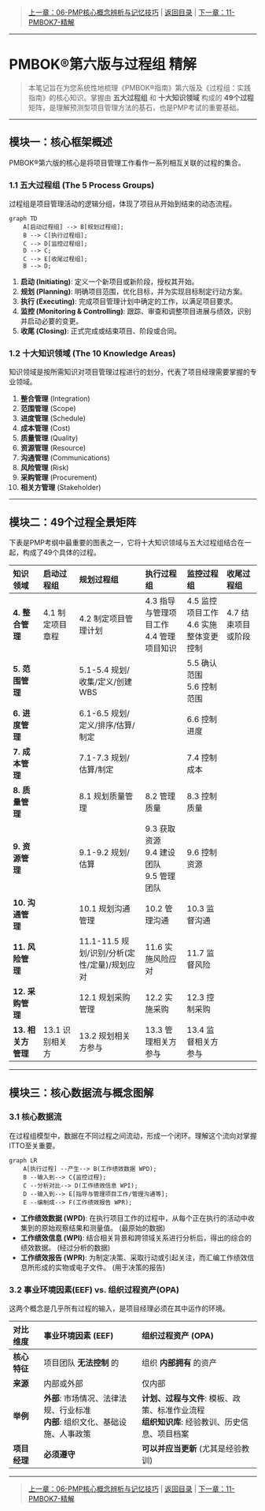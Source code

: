 > [上一章：06-PMP核心概念辨析与记忆技巧](06-PMP核心概念辨析与记忆技巧.md) | [返回目录](../README.md) | [下一章：11-PMBOK7-精解](11-PMBOK7-精解.md)

---
# PMBOK®第六版与过程组 精解

> 本笔记旨在为您系统性地梳理《PMBOK®指南》第六版及《过程组：实践指南》的核心知识。掌握由 **五大过程组** 和 **十大知识领域** 构成的 **49个过程** 矩阵，是理解预测型项目管理方法的基石，也是PMP考试的重要基础。

---

## 模块一：核心框架概述

PMBOK®第六版的核心是将项目管理工作看作一系列相互关联的过程的集合。

### 1.1 五大过程组 (The 5 Process Groups)

过程组是项目管理活动的逻辑分组，体现了项目从开始到结束的动态流程。

```mermaid
graph TD
    A[启动过程组] --> B[规划过程组];
    B --> C[执行过程组];
    C --> D[监控过程组];
    D --> C;
    C --> E[收尾过程组];
    B --> D;
```

1.  **启动 (Initiating)**: 定义一个新项目或新阶段，授权其开始。
2.  **规划 (Planning)**: 明确项目范围，优化目标，并为实现目标制定行动方案。
3.  **执行 (Executing)**: 完成项目管理计划中确定的工作，以满足项目要求。
4.  **监控 (Monitoring & Controlling)**: 跟踪、审查和调整项目进展与绩效，识别并启动必要的变更。
5.  **收尾 (Closing)**: 正式完成或结束项目、阶段或合同。

### 1.2 十大知识领域 (The 10 Knowledge Areas)

知识领域是按所需知识对项目管理过程进行的划分，代表了项目经理需要掌握的专业领域。

1.  **整合管理** (Integration)
2.  **范围管理** (Scope)
3.  **进度管理** (Schedule)
4.  **成本管理** (Cost)
5.  **质量管理** (Quality)
6.  **资源管理** (Resource)
7.  **沟通管理** (Communications)
8.  **风险管理** (Risk)
9.  **采购管理** (Procurement)
10. **相关方管理** (Stakeholder)

---

## 模块二：49个过程全景矩阵

下表是PMP考纲中最重要的图表之一，它将十大知识领域与五大过程组结合在一起，构成了49个具体的过程。

| **知识领域** | **启动过程组** | **规划过程组** | **执行过程组** | **监控过程组** | **收尾过程组** |
| :--- | :--- | :--- | :--- | :--- | :--- |
| **4. 整合管理** | 4.1 制定项目章程 | 4.2 制定项目管理计划 | 4.3 指导与管理项目工作<br>4.4 管理项目知识 | 4.5 监控项目工作<br>4.6 实施整体变更控制 | 4.7 结束项目或阶段 |
| **5. 范围管理** | | 5.1-5.4 规划/收集/定义/创建WBS | | 5.5 确认范围<br>5.6 控制范围 | |
| **6. 进度管理** | | 6.1-6.5 规划/定义/排序/估算/制定 | | 6.6 控制进度 | |
| **7. 成本管理** | | 7.1-7.3 规划/估算/制定 | | 7.4 控制成本 | |
| **8. 质量管理** | | 8.1 规划质量管理 | 8.2 管理质量 | 8.3 控制质量 | |
| **9. 资源管理** | | 9.1-9.2 规划/估算 | 9.3 获取资源<br>9.4 建设团队<br>9.5 管理团队 | 9.6 控制资源 | |
| **10. 沟通管理** | | 10.1 规划沟通管理 | 10.2 管理沟通 | 10.3 监督沟通 | |
| **11. 风险管理** | | 11.1-11.5 规划/识别/分析(定性/定量)/规划应对 | 11.6 实施风险应对 | 11.7 监督风险 | |
| **12. 采购管理** | | 12.1 规划采购管理 | 12.2 实施采购 | 12.3 控制采购 | |
| **13. 相关方管理** | 13.1 识别相关方 | 13.2 规划相关方参与 | 13.3 管理相关方参与 | 13.4 监督相关方参与 | |

---

## 模块三：核心数据流与概念图解

### 3.1 核心数据流

在过程组模型中，数据在不同过程之间流动，形成一个闭环。理解这个流向对掌握ITTO至关重要。

```mermaid
graph LR
    A[执行过程] --产生--> B(工作绩效数据 WPD);
    B --输入到--> C{监控过程};
    C --分析对比--> D(工作绩效信息 WPI);
    D --输入到--> E[指导与管理项目工作/管理沟通等];
    E --编制成--> F(工作绩效报告 WPR);
```

*   **工作绩效数据 (WPD)**: 在执行项目工作的过程中，从每个正在执行的活动中收集到的原始观察结果和测量值。 (最原始的数据)
*   **工作绩效信息 (WPI)**: 结合相关背景和跨领域关系进行分析后，得出的综合的绩效数据。 (经过分析的数据)
*   **工作绩效报告 (WPR)**: 为制定决策、采取行动或引起关注，而汇编工作绩效信息所形成的实物或电子文件。 (用于决策的报告)

### 3.2 事业环境因素(EEF) vs. 组织过程资产(OPA)

这两个概念是几乎所有过程的输入，是项目经理必须在其中运作的环境。

| 对比维度 | 事业环境因素 (EEF) | 组织过程资产 (OPA) |
| :--- | :--- | :--- |
| **核心特征** | 项目团队 **无法控制** 的 | 组织 **内部拥有** 的资产 |
| **来源** | 内部或外部 | 仅内部 |
| **举例** | **外部**: 市场情况、法律法规、行业标准<br>**内部**: 组织文化、基础设施、人事政策 | **计划、过程与文件**: 模板、政策、标准作业流程<br>**组织知识库**: 经验教训、历史信息、项目档案 |
| **项目经理** | **必须遵守** | **可以并应当更新** (尤其是经验教训) |

---
> [上一章：06-PMP核心概念辨析与记忆技巧](06-PMP核心概念辨析与记忆技巧.md) | [返回目录](../README.md) | [下一章：11-PMBOK7-精解](11-PMBOK7-精解.md)
